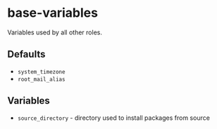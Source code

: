 # base-variables

Variables used by all other roles.

## Defaults

  * `system_timezone`
  * `root_mail_alias`

## Variables

  * `source_directory` - directory used to install packages from source
